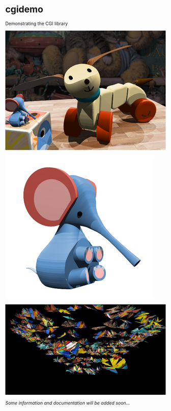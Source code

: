 # cgidemo
Demonstrating the CGI library

![demo picture](https://github.com/jandebr/cgidemo/blob/master/screenshots/Toys.png)

![demo picture](https://github.com/jandebr/cgidemo/blob/master/screenshots/Elephant.png)

![demo picture](https://github.com/jandebr/cgidemo/blob/master/screenshots/Butterflies-modern-art_smaller.png)

_Some information and documentation will be added soon..._
